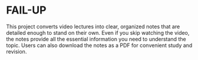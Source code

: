 # FAIL-UP
This project converts video lectures into clear, organized notes that are detailed enough to stand on their own. Even if you skip watching the video, the notes provide all the essential information you need to understand the topic. Users can also download the notes as a PDF for convenient study and revision.
